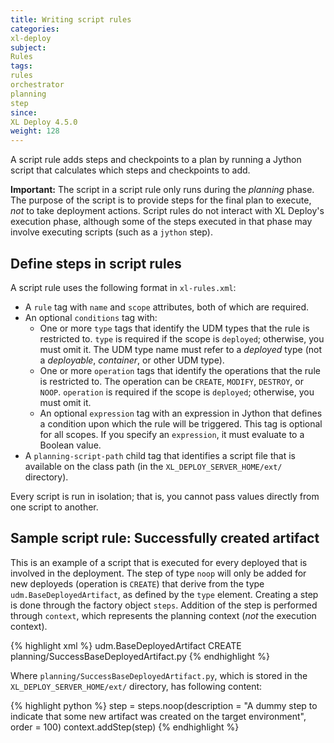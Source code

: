 ```yaml
---
title: Writing script rules
categories:
xl-deploy
subject:
Rules
tags:
rules
orchestrator
planning
step
since:
XL Deploy 4.5.0
weight: 128
---
```


A script rule adds steps and checkpoints to a plan by running a Jython script that calculates which steps and checkpoints to add.

**Important:** The script in a script rule only runs during the *planning* phase. The purpose of the script is to provide steps for the final plan to execute, *not* to take deployment actions. Script rules do not interact with XL Deploy's execution phase, although some of the steps executed in that phase may involve executing scripts (such as a `jython` step).

## Define steps in script rules

A script rule uses the following format in `xl-rules.xml`:

* A `rule` tag with `name` and `scope` attributes, both of which are required.
* An optional `conditions` tag with:
    * One or more `type` tags that identify the UDM types that the rule is restricted to. `type` is required if the scope is `deployed`; otherwise, you must omit it. The UDM type name must refer to a *deployed* type (not a *deployable*, *container*, or other UDM type).
    * One or more `operation` tags that identify the operations that the rule is restricted to. The operation can be `CREATE`, `MODIFY`, `DESTROY`, or `NOOP`. `operation` is required if the scope is `deployed`; otherwise, you must omit it.
    * An optional `expression` tag with an expression in Jython that defines a condition upon which the rule will be triggered. This tag is optional for all scopes. If you specify an `expression`, it must evaluate to a Boolean value.
* A `planning-script-path` child tag that identifies a script file that is available on the class path (in the `XL_DEPLOY_SERVER_HOME/ext/` directory).

Every script is run in isolation; that is, you cannot pass values directly from one script to another.

## Sample script rule: Successfully created artifact

This is an example of a script that is executed for every deployed that is involved in the deployment. The step of type `noop` will only be added for new deployeds (operation is `CREATE`) that derive from the type `udm.BaseDeployedArtifact`, as defined by the `type` element. Creating a step is done through the factory object `steps`. Addition of the step is performed through `context`, which represents the planning context (*not* the execution context).

{% highlight xml %}
<rules xmlns="http://www.xebialabs.com/xl-deploy/rules">
    <rule name="SuccessBaseDeployedArtifact" scope="deployed">
        <conditions>
            <type>udm.BaseDeployedArtifact</type>
            <operation>CREATE</operation>
        </conditions>
        <planning-script-path>planning/SuccessBaseDeployedArtifact.py</planning-script-path>
    </rule>
{% endhighlight %}

Where `planning/SuccessBaseDeployedArtifact.py`, which is stored in the `XL_DEPLOY_SERVER_HOME/ext/` directory, has following content:

{% highlight python %}
step = steps.noop(description = "A dummy step to indicate that some new artifact was created on the target environment", order = 100)
context.addStep(step)
{% endhighlight %}
